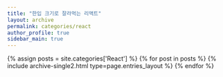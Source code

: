 ```yaml
---
title: "한입 크기로 잘라먹는 리액트"
layout: archive
permalink: categories/react
author_profile: true
sidebar_main: true
---
```



{% assign posts = site.categories['React'] %}
{% for post in posts %} {% include archive-single2.html type=page.entries_layout %} {% endfor %}
